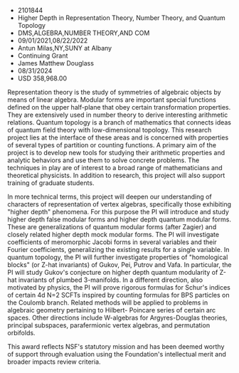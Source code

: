 
* 2101844
* Higher Depth in Representation Theory, Number Theory, and Quantum Topology
* DMS,ALGEBRA,NUMBER THEORY,AND COM
* 09/01/2021,08/22/2022
* Antun Milas,NY,SUNY at Albany
* Continuing Grant
* James Matthew Douglass
* 08/31/2024
* USD 358,968.00

Representation theory is the study of symmetries of algebraic objects by means
of linear algebra. Modular forms are important special functions defined on the
upper half-plane that obey certain transformation properties. They are
extensively used in number theory to derive interesting arithmetic relations.
Quantum topology is a branch of mathematics that connects ideas of quantum field
theory with low-dimensional topology. This research project lies at the
interface of these areas and is concerned with properties of several types of
partition or counting functions. A primary aim of the project is to develop new
tools for studying their arithmetic properties and analytic behaviors and use
them to solve concrete problems. The techniques in play are of interest to a
broad range of mathematicians and theoretical physicists. In addition to
research, this project will also support training of graduate students.

In more technical terms, this project will deepen our understanding of
characters of representation of vertex algebras, specifically those exhibiting
"higher depth" phenomena. For this purpose the PI will introduce and study
higher depth false modular forms and higher depth quantum modular forms. These
are generalizations of quantum modular forms (after Zagier) and closely related
higher depth mock modular forms. The PI will investigate coefficients of
meromorphic Jacobi forms in several variables and their Fourier coefficients,
generalizing the existing results for a single variable. In quantum topology,
the PI will further investigate properties of "homological blocks" (or Z-hat
invariants) of Gukov, Pei, Putrov and Vafa. In particular, the PI will study
Gukov's conjecture on higher depth quantum modularity of Z-hat invariants of
plumbed 3-manifolds. In a different direction, also motivated by physics, the PI
will prove rigorous formulas for Schur's indices of certain 4d N=2 SCFTs
inspired by counting formulas for BPS particles on the Coulomb branch. Related
methods will be applied to problems in algebraic geometry pertaining to Hilbert-
Poincare series of certain arc spaces. Other directions include W-algebras for
Argyres-Douglas theories, principal subspaces, parafermionic vertex algebras,
and permutation orbifolds.

This award reflects NSF's statutory mission and has been deemed worthy of
support through evaluation using the Foundation's intellectual merit and broader
impacts review criteria.
